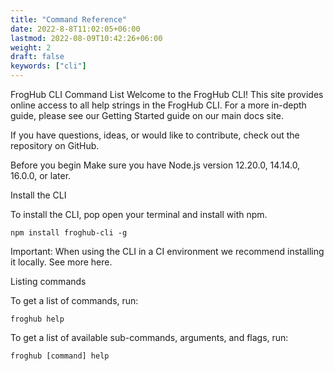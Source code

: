```yaml
---
title: "Command Reference"
date: 2022-8-8T11:02:05+06:00
lastmod: 2022-08-09T10:42:26+06:00
weight: 2
draft: false
keywords: ["cli"]
---
```


FrogHub CLI Command List
Welcome to the FrogHub CLI! This site provides online access to all help strings in the FrogHub CLI. For a more in-depth guide, please see our Getting Started guide on our main docs site.

If you have questions, ideas, or would like to contribute, check out the repository on GitHub.

Before you begin Make sure you have Node.js version 12.20.0, 14.14.0, 16.0.0, or later.

Install the CLI

To install the CLI, pop open your terminal and install with npm.

```shell
npm install froghub-cli -g
```

Important: When using the CLI in a CI environment we recommend installing it locally. See more here.

Listing commands

To get a list of commands, run:

```shell
froghub help
```

To get a list of available sub-commands, arguments, and flags, run:

```shell
froghub [command] help
```